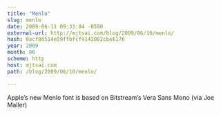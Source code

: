 ```yaml
---
title: "Menlo"
slug: menlo
date: 2009-06-11 09:33:04 -0500
external-url: http://mjtsai.com/blog/2009/06/10/menlo/
hash: 0acf86514e59ffbfcf9142002cbe6176
year: 2009
month: 06
scheme: http
host: mjtsai.com
path: /blog/2009/06/10/menlo/

---
```


Apple’s new Menlo font is based on Bitstream’s Vera Sans Mono (via Joe Maller)



